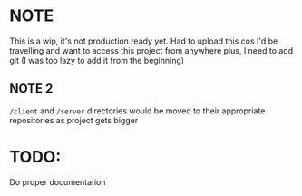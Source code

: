 # NOTE
This is a wip, it's not production ready yet. Had to upload this cos I'd be travelling and want to access this project from anywhere plus, I need to add git (I was too lazy to add it from the beginning)

## NOTE 2
`/client` and `/server` directories would be moved to their appropriate repositories as project gets bigger

# TODO:
Do proper documentation